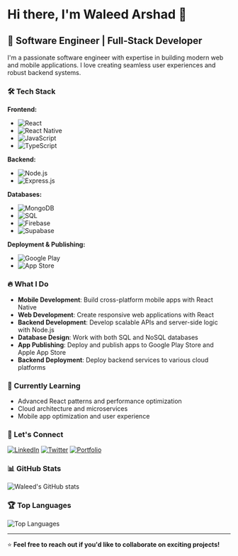 # Hi there, I'm Waleed Arshad 👋

## 🚀 Software Engineer | Full-Stack Developer

I'm a passionate software engineer with expertise in building modern web and mobile applications. I love creating seamless user experiences and robust backend systems.

### 🛠️ Tech Stack

**Frontend:**
- ![React](https://img.shields.io/badge/React-20232A?style=for-the-badge&logo=react&logoColor=61DAFB)
- ![React Native](https://img.shields.io/badge/React_Native-20232A?style=for-the-badge&logo=react&logoColor=61DAFB)
- ![JavaScript](https://img.shields.io/badge/JavaScript-323330?style=for-the-badge&logo=javascript&logoColor=F7DF1E)
- ![TypeScript](https://img.shields.io/badge/TypeScript-007ACC?style=for-the-badge&logo=typescript&logoColor=white)

**Backend:**
- ![Node.js](https://img.shields.io/badge/Node.js-43853D?style=for-the-badge&logo=node.js&logoColor=white)
- ![Express.js](https://img.shields.io/badge/Express.js-404D59?style=for-the-badge&logo=express&logoColor=white)

**Databases:**
- ![MongoDB](https://img.shields.io/badge/MongoDB-4EA94B?style=for-the-badge&logo=mongodb&logoColor=white)
- ![SQL](https://img.shields.io/badge/SQL-00000F?style=for-the-badge&logo=mysql&logoColor=white)
- ![Firebase](https://img.shields.io/badge/Firebase-FFCA28?style=for-the-badge&logo=firebase&logoColor=black)
- ![Supabase](https://img.shields.io/badge/Supabase-3ECF8E?style=for-the-badge&logo=supabase&logoColor=white)

**Deployment & Publishing:**
- ![Google Play](https://img.shields.io/badge/Google_Play-414141?style=for-the-badge&logo=google-play&logoColor=white)
- ![App Store](https://img.shields.io/badge/App_Store-0D96F6?style=for-the-badge&logo=app-store&logoColor=white)

### 🔥 What I Do

- **Mobile Development**: Build cross-platform mobile apps with React Native
- **Web Development**: Create responsive web applications with React
- **Backend Development**: Develop scalable APIs and server-side logic with Node.js
- **Database Design**: Work with both SQL and NoSQL databases
- **App Publishing**: Deploy and publish apps to Google Play Store and Apple App Store
- **Backend Deployment**: Deploy backend services to various cloud platforms

<!-- ### 📱 Recent Projects

<!-- Add your project links here -->
<!-- - **Project 1**: [Description] - React Native mobile app
- **Project 2**: [Description] - React web application  
- **Project 3**: [Description] - Node.js backend API -->

### 🌱 Currently Learning

- Advanced React patterns and performance optimization
- Cloud architecture and microservices
- Mobile app optimization and user experience

### 💬 Let's Connect

[![LinkedIn](https://img.shields.io/badge/LinkedIn-0077B5?style=for-the-badge&logo=linkedin&logoColor=white)](https://linkedin.com/in/your-profile)
[![Twitter](https://img.shields.io/badge/Twitter-1DA1F2?style=for-the-badge&logo=twitter&logoColor=white)](https://twitter.com/your-handle)
[![Portfolio](https://img.shields.io/badge/Portfolio-FF5722?style=for-the-badge&logo=todoist&logoColor=white)](https://itswaleed.com)

### 📊 GitHub Stats

![Waleed's GitHub stats](https://github-readme-stats.vercel.app/api?username=waleedarshad93&show_icons=true&theme=radical)

### 🏆 Top Languages

![Top Languages](https://github-readme-stats.vercel.app/api/top-langs/?username=waleedarshad93&layout=compact&theme=radical)

---

⭐ **Feel free to reach out if you'd like to collaborate on exciting projects!**
    